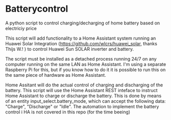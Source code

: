 # Batterycontrol
A python script to control charging/decharging of home battery based on electriciy price

This script will add functionality to a Home Assistant system running an Huawei Solar Integration (https://github.com/wlcrs/huawei_solar, thanks Thijs W.! ) to control
Huawei Sun SOLAR inverter and battery.

The script must be installed as a detached process running 24/7 on any computer running on the same LAN as Home Assistant. I'm using a separate Raspberry Pi for this,
but if you know how to do it it is possible to run this on the same piece of hardware as Home Assistant.

Home Assitant will do the actual control of charging and discharging of the battery. This script will use the Home Assistant REST inteface to instruct Home Assistant to
charge or discharge the battery. This is done by means of an entity input_select.battery_mode, which can accept the following data: "Charge", "Discharge" or "Idle". 
The automation to implement the battery control i HA is not covered in this repo (for the time beeing)
